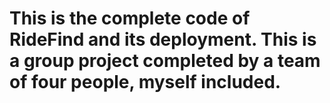 # This is the complete code of RideFind and its deployment. This is a group project completed by a team of four people, myself included. 
